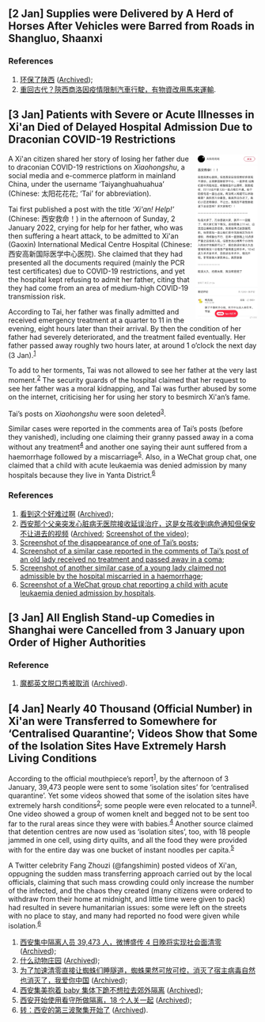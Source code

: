 ## \[2 Jan\] Supplies were Delivered by A Herd of Horses After Vehicles were Barred from Roads in Shangluo, Shaanxi

### References
1. [环保了陕西](https://www.reddit.com/r/CLTV/comments/ruri4j/) ([Archived](https://archive.ph/4H5AC));
2. [重回古代？陝西商洛因疫情限制汽車行駛，有物資改用馬來運輸](https://www.youtube.com/watch?v=xYpyQsHUgPc).

## \[3 Jan\] Patients with Severe or Acute Illnesses in Xi'an Died of Delayed Hospital Admission Due to Draconian COVID-19 Restrictions
<img align="right" width="25%" src="https://raw.githubusercontent.com/Ordo-Boreae/hupomnemata/main/_images/2022-01/20220103GMT123413_%E8%A5%BF%E5%AE%89%E6%95%91%E5%91%BD%EF%BC%81.webp">

A Xi'an citizen shared her story of losing her father due to draconian COVID-19 restrictions on _Xiaohongshu_, a social media and e-commerce platform in mainland China, under the username ‘Taiyanghuahuahua’ (Chinese: 太阳花花花; ‘Tai’ for abbreviation).

Tai first published a post with the title _‘Xi'an! Help!’_ (Chinese: 西安救命！) in the afternoon of Sunday, 2 January 2022, crying for help for her father, who was then suffering a heart attack, to be admitted to Xi'an (Gaoxin) International Medical Centre Hospital (Chinese: 西安高新国际医学中心医院). She claimed that they had presented all the documents required (mainly the PCR test certificates) due to COVID-19 restrictions, and yet the hospital kept refusing to admit her father, citing that they had come from an area of medium-high COVID-19 transmission risk.

According to Tai, her father was finally admitted and received emergency treatment at a quarter to 11 in the evening, eight hours later than their arrival. By then the condition of her father had severely deteriorated, and the treatment failed eventually. Her father passed away roughly two hours later, at around 1 o’clock the next day (3 Jan).<sup>[1](https://www.reddit.com/r/China_irl/comments/ruqeho/)</sup>

To add to her torments, Tai was not allowed to see her father at the very last moment.<sup>[2](https://www.reddit.com/r/China_irl/comments/ruv752/)</sup> The security guards of the hospital claimed that her request to see her father was a moral kidnapping, and Tai was further abused by some on the internet, criticising her for using her story to besmirch Xi'an’s fame.

Tai’s posts on _Xiaohongshu_ were soon deleted<sup>[3](https://raw.githubusercontent.com/Ordo-Boreae/hupomnemata/main/_images/2022-01/20220103GMT134805_%E8%A5%BF%E5%AE%89%E6%95%91%E5%91%BD%EF%BC%81-%E7%84%A1%E6%B3%95%E5%B1%95%E7%A4%BA.webp)</sup>.

Similar cases were reported in the comments area of Tai’s posts (before they vanished), including one claiming their granny passed away in a coma without any treatment<sup>[4](https://raw.githubusercontent.com/Ordo-Boreae/hupomnemata/main/_images/2022-01/20220103GMT134503_%E8%A5%BF%E5%AE%89%E6%95%91%E5%91%BD%EF%BC%81-%E5%A7%A5%E5%A7%A5%E5%8E%BB%E4%B8%96.webp)</sup> and another one saying their aunt suffered from a haemorrhage followed by a miscarriage<sup>[5](https://raw.githubusercontent.com/Ordo-Boreae/hupomnemata/main/_images/2022-01/20220103GMT135919_%E8%A5%BF%E5%AE%89%E6%95%91%E5%91%BD%EF%BC%81%E5%B0%8F%E5%A7%A8%E6%B5%81%E7%94%A2.webp)</sup>. Also, in a WeChat group chat, one claimed that a child with acute leukaemia was denied admission by many hospitals because they live in Yanta District.<sup>[6](https://raw.githubusercontent.com/Ordo-Boreae/hupomnemata/main/_images/2022-01/20220103GMT182316_%E8%A5%BF%E5%AE%89%E6%95%91%E5%91%BD%EF%BC%81-%E5%AD%A9%E5%AD%90%E7%99%BD%E8%A1%80%E7%97%85.webp)</sup>

### References
1. [看到这个好难过啊](https://www.reddit.com/r/China_irl/comments/ruqeho/) ([Archived](https://archive.ph/N3Phd));
2. [西安那个父亲突发心脏病无医院接收延误治疗，这是女孩收到病危通知但保安不让进去的视频](https://www.reddit.com/r/China_irl/comments/ruv752/) ([Archived](https://archive.ph/2PkHE); [Screenshot of the video](https://raw.githubusercontent.com/Ordo-Boreae/hupomnemata/main/_images/2022-01/20220103GMT135334_%E8%A5%BF%E5%AE%89%E6%95%91%E5%91%BD%EF%BC%81-%E5%BE%8C%E7%BA%8C.webp));
3. [Screenshot of the disappearance of one of Tai’s posts](https://raw.githubusercontent.com/Ordo-Boreae/hupomnemata/main/_images/2022-01/20220103GMT134805_%E8%A5%BF%E5%AE%89%E6%95%91%E5%91%BD%EF%BC%81-%E7%84%A1%E6%B3%95%E5%B1%95%E7%A4%BA.webp);
4. [Screenshot of a similar case reported in the comments of Tai’s post of an old lady received no treatment and passed away in a coma](https://raw.githubusercontent.com/Ordo-Boreae/hupomnemata/main/_images/2022-01/20220103GMT134503_%E8%A5%BF%E5%AE%89%E6%95%91%E5%91%BD%EF%BC%81-%E5%A7%A5%E5%A7%A5%E5%8E%BB%E4%B8%96.webp);
5. [Screenshot of another similar case of a young lady claimed not admissible by the hospital miscarried in a haemorrhage](https://raw.githubusercontent.com/Ordo-Boreae/hupomnemata/main/_images/2022-01/20220103GMT135919_%E8%A5%BF%E5%AE%89%E6%95%91%E5%91%BD%EF%BC%81%E5%B0%8F%E5%A7%A8%E6%B5%81%E7%94%A2.webp);
6. [Screenshot of a WeChat group chat reporting a child with acute leukaemia denied admission by hospitals](https://raw.githubusercontent.com/Ordo-Boreae/hupomnemata/main/_images/2022-01/20220103GMT182316_%E8%A5%BF%E5%AE%89%E6%95%91%E5%91%BD%EF%BC%81-%E5%AD%A9%E5%AD%90%E7%99%BD%E8%A1%80%E7%97%85.webp).

## \[3 Jan\] All English Stand-up Comedies in Shanghai were Cancelled from 3 January upon Order of Higher Authorities

### Reference
1. [魔都英文脱口秀被取消](https://www.reddit.com/r/China_irl/comments/ruvqe1/) ([Archived](https://archive.ph/A57Sj)).

## \[4 Jan\] Nearly 40 Thousand (Official Number) in Xi'an were Transferred to Somewhere for ‘Centralised Quarantine’; Videos Show that Some of the Isolation Sites Have Extremely Harsh Living Conditions

According to the official mouthpiece’s report<sup>[1](https://www.reddit.com/r/China_irl/comments/rv93mp/)</sup>, by the afternoon of 3 January, 39,473 people were sent to some ‘isolation sites’ for ‘centralised quarantine’. Yet some videos showed that some of the isolation sites have extremely harsh conditions<sup>[2](https://www.reddit.com/r/chonglangTV/comments/rvkvtt/)</sup>; some people were even relocated to a tunnel<sup>[3](https://www.reddit.com/r/chonglangTV/comments/rvqipf/)</sup>. One video showed a group of women knelt and begged not to be sent too far to the rural areas since they were with babies.<sup>[4](https://www.reddit.com/r/CLTV/comments/rug8bc/)</sup> Another source claimed that detention centres are now used as ‘isolation sites’, too, with 18 people jammed in one cell, using dirty quilts, and all the food they were provided with for the entire day was one bucket of instant noodles per capita.<sup>[5](https://www.reddit.com/r/chonglangTV/comments/rw0uzw/)</sup>

A Twitter celebrity Fang Zhouzi (@fangshimin) posted videos of Xi'an, oppugning the sudden mass transferring approach carried out by the local officials, claiming that such mass crowding could only increase the number of the infected, and the chaos they created (many citizens were ordered to withdraw from their home at midnight, and little time were given to pack) had resulted in severe humanitarian issues: some were left on the streets with no place to stay, and many had reported no food were given while isolation.<sup>[6](https://www.reddit.com/r/chonglangTV/comments/rumin5/)</sup>

1. [西安集中隔离人员 39,473 人，微博盛传 4 日晚将实现社会面清零](https://www.reddit.com/r/China_irl/comments/rv93mp/) ([Archived](https://archive.ph/IDmWU));
2. [什么动物庄园](https://www.reddit.com/r/chonglangTV/comments/rvkvtt/) ([Archived](https://archive.ph/NGqJE));
3. [为了加速清零直接让蜘蛛们睡隧道，蜘蛛果然可放可控，消灭了宿主病毒自然也消灭了，我爱你中国](https://www.reddit.com/r/chonglangTV/comments/rvqipf/) ([Archived](https://archive.ph/i8wlb));
4. [西安集美抱着 baby 集体下跪不想拉去郊外隔离](https://www.reddit.com/r/CLTV/comments/rug8bc/) ([Archived](https://archive.ph/GfjRa));
5. [西安开始使用看守所做隔离，18 个人关一起](https://www.reddit.com/r/chonglangTV/comments/rw0uzw/) ([Archived](https://archive.ph/93iji));
6. [转：西安的第三波聚集开始了](https://www.reddit.com/r/chonglangTV/comments/rumin5/) ([Archived](https://archive.ph/RNxQe)).

